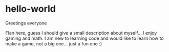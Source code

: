 # hello-world
Greetings everyone

Flan here, guess I should give a small description about myself... I enjoy gaming and math.
I am new to learning code and would like to learn how to make a game, not a big one... just a fun one :)
